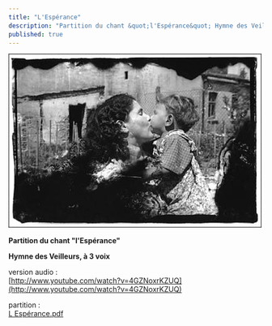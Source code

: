 ```yaml
---
title: "L'Espérance"
description: "Partition du chant &quot;l'Espérance&quot; Hymne des Veilleurs, à 3 voix cliquez sur le titre de l'article et ouvrez le lien pdf (qui apparaît en bas de page) version audio : "
published: true
---
```


![](/images/2013-05-06-ghetto-henryk-ross.jpg)

**Partition du chant "l'Espérance"**

**Hymne des Veilleurs, à 3 voix**


version audio :  
[http://www.youtube.com/watch?v=4GZNoxrKZUQ](http://www.youtube.com/watch?v=4GZNoxrKZUQ)

partition :  
[L Espérance.pdf](/partitions/l-esperance.pdf)